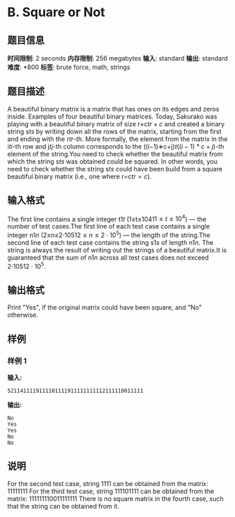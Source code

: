# B. Square or Not

## 题目信息

**时间限制**: 2 seconds
**内存限制**: 256 megabytes
**输入**: standard
**输出**: standard
**难度**: *800
**标签**: brute force, math, strings

## 题目描述

A beautiful binary matrix is a matrix that has ones on its edges and zeros inside. Examples of four beautiful binary matrices. Today, Sakurako was playing with a beautiful binary matrix of size r×c$t$$r \times c$ and created a binary string s$t$$s$ by writing down all the rows of the matrix, starting from the first and ending with the r$t$$r$-th. More formally, the element from the matrix in the i$t$$i$-th row and j$t$$j$-th column corresponds to the ((i−1)∗c+j)$t$$((i-1)*c+j)$-th element of the string.You need to check whether the beautiful matrix from which the string s$t$$s$ was obtained could be squared. In other words, you need to check whether the string s$t$$s$ could have been build from a square beautiful binary matrix (i.e., one where r=c$t$$r=c$).

## 输入格式

The first line contains a single integer t$1$$t$ (1≤t≤104$1$$1 \le t \le 10^4$) — the number of test cases.The first line of each test case contains a single integer n$1$$n$ (2≤n≤2⋅105$1$$2 \le n \le 2 \cdot 10^5$) — the length of the string.The second line of each test case contains the string s$1$$s$ of length n$1$$n$. The string is always the result of writing out the strings of a beautiful matrix.It is guaranteed that the sum of n$1$$n$ across all test cases does not exceed 2⋅105$1$$2 \cdot 10^5$.

## 输出格式

Print "Yes", if the original matrix could have been square, and "No" otherwise.

## 样例

### 样例 1

**输入:**
```
5211411119111101111911111111112111110011111
```

**输出:**
```
No
Yes
Yes
No
No
```

## 说明

For the second test case, string 1111 can be obtained from the matrix: 1$1$1$1$1$1$1$1$ For the third test case, string 111101111 can be obtained from the matrix: 1$1$1$1$1$1$1$1$0$0$1$1$1$1$1$1$1$1$ There is no square matrix in the fourth case, such that the string can be obtained from it.
